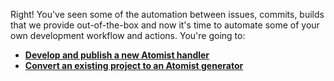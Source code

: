 
Right! You've seen some of the automation between issues, commits, builds that we provide out-of-the-box and now it's time to automate some of your own development workflow and actions. You're going to:

-   [**Develop and publish a new Atomist handler**](build-handler.md)
-   [**Convert an existing project to an Atomist generator**](build-generator.md)
